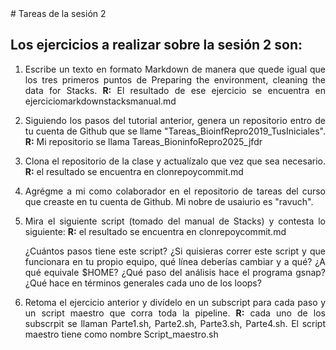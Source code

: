<div style="text-align: justify;">
# Tareas de la sesión 2

## Los ejercicios a realizar sobre la sesión 2 son:

1. Escribe un texto en formato Markdown de manera que quede igual que los tres primeros puntos de Preparing the environment, cleaning the data for Stacks. **R:** El resultado de ese ejercicio se encuentra en ejerciciomarkdownstacksmanual.md

1. Siguiendo los pasos del tutorial anterior, genera un repositorio entro de tu cuenta de Github que se llame "Tareas_BioinfRepro2019_TusIniciales". **R:** Mi repositorio se llama Tareas_BioninfoRepro2025_jfdr

1. Clona el repositorio de la clase y actualízalo que vez que sea necesario. **R:** el resultado se encuentra en clonrepoycommit.md

1. Agrégme a mi como colaborador en el repositorio de tareas del curso que creaste en tu cuenta de Github. Mi nobre de usaiurio es "ravuch".

1. Mira el siguiente script (tomado del manual de Stacks) y contesta lo siguiente: **R:** el resultado se encuentra en clonrepoycommit.md

    ¿Cuántos pasos tiene este script? 
¿Si quisieras correr este script y que funcionara en tu propio equipo, qué línea deberías cambiar y a qué?
¿A qué equivale $HOME?
¿Qué paso del análisis hace el programa gsnap?
¿Qué hace en términos generales cada uno de los loops?

1. Retoma el ejercicio anterior y divídelo en un subscript para cada paso y un script maestro que corra toda la pipeline. **R:** cada uno de los subscrpit se llaman Parte1.sh, Parte2.sh, Parte3.sh, Parte4.sh.  El script maestro tiene como nombre Script_maestro.sh